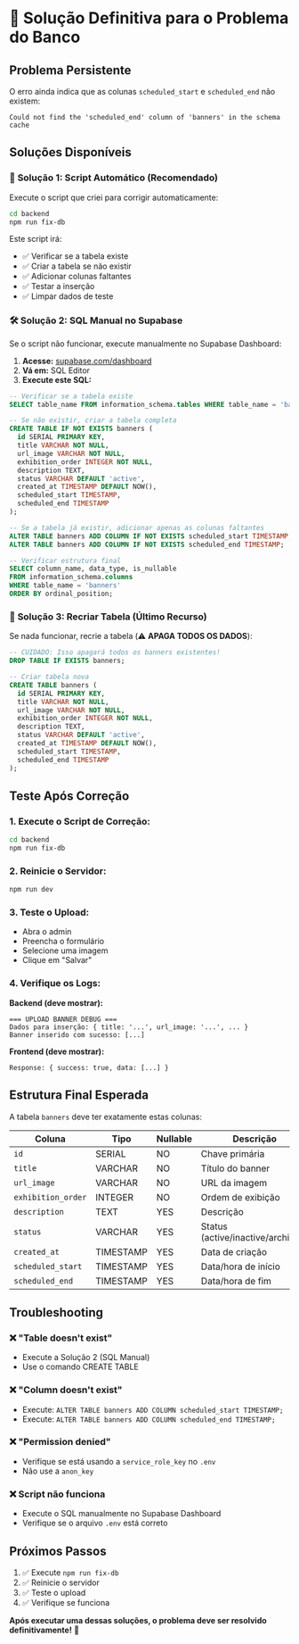 # 🔧 Solução Definitiva para o Problema do Banco

## Problema Persistente

O erro ainda indica que as colunas `scheduled_start` e `scheduled_end` não existem:

```
Could not find the 'scheduled_end' column of 'banners' in the schema cache
```

## Soluções Disponíveis

### 🚀 **Solução 1: Script Automático (Recomendado)**

Execute o script que criei para corrigir automaticamente:

```bash
cd backend
npm run fix-db
```

Este script irá:
- ✅ Verificar se a tabela existe
- ✅ Criar a tabela se não existir
- ✅ Adicionar colunas faltantes
- ✅ Testar a inserção
- ✅ Limpar dados de teste

### 🛠️ **Solução 2: SQL Manual no Supabase**

Se o script não funcionar, execute manualmente no Supabase Dashboard:

1. **Acesse:** [supabase.com/dashboard](https://supabase.com/dashboard)
2. **Vá em:** SQL Editor
3. **Execute este SQL:**

```sql
-- Verificar se a tabela existe
SELECT table_name FROM information_schema.tables WHERE table_name = 'banners';

-- Se não existir, criar a tabela completa
CREATE TABLE IF NOT EXISTS banners (
  id SERIAL PRIMARY KEY,
  title VARCHAR NOT NULL,
  url_image VARCHAR NOT NULL,
  exhibition_order INTEGER NOT NULL,
  description TEXT,
  status VARCHAR DEFAULT 'active',
  created_at TIMESTAMP DEFAULT NOW(),
  scheduled_start TIMESTAMP,
  scheduled_end TIMESTAMP
);

-- Se a tabela já existir, adicionar apenas as colunas faltantes
ALTER TABLE banners ADD COLUMN IF NOT EXISTS scheduled_start TIMESTAMP;
ALTER TABLE banners ADD COLUMN IF NOT EXISTS scheduled_end TIMESTAMP;

-- Verificar estrutura final
SELECT column_name, data_type, is_nullable 
FROM information_schema.columns 
WHERE table_name = 'banners' 
ORDER BY ordinal_position;
```

### 🔄 **Solução 3: Recriar Tabela (Último Recurso)**

Se nada funcionar, recrie a tabela (⚠️ **APAGA TODOS OS DADOS**):

```sql
-- CUIDADO: Isso apagará todos os banners existentes!
DROP TABLE IF EXISTS banners;

-- Criar tabela nova
CREATE TABLE banners (
  id SERIAL PRIMARY KEY,
  title VARCHAR NOT NULL,
  url_image VARCHAR NOT NULL,
  exhibition_order INTEGER NOT NULL,
  description TEXT,
  status VARCHAR DEFAULT 'active',
  created_at TIMESTAMP DEFAULT NOW(),
  scheduled_start TIMESTAMP,
  scheduled_end TIMESTAMP
);
```

## Teste Após Correção

### 1. **Execute o Script de Correção:**
```bash
cd backend
npm run fix-db
```

### 2. **Reinicie o Servidor:**
```bash
npm run dev
```

### 3. **Teste o Upload:**
- Abra o admin
- Preencha o formulário
- Selecione uma imagem
- Clique em "Salvar"

### 4. **Verifique os Logs:**

**Backend (deve mostrar):**
```
=== UPLOAD BANNER DEBUG ===
Dados para inserção: { title: '...', url_image: '...', ... }
Banner inserido com sucesso: [...]
```

**Frontend (deve mostrar):**
```
Response: { success: true, data: [...] }
```

## Estrutura Final Esperada

A tabela `banners` deve ter exatamente estas colunas:

| Coluna | Tipo | Nullable | Descrição |
|--------|------|----------|-----------|
| `id` | SERIAL | NO | Chave primária |
| `title` | VARCHAR | NO | Título do banner |
| `url_image` | VARCHAR | NO | URL da imagem |
| `exhibition_order` | INTEGER | NO | Ordem de exibição |
| `description` | TEXT | YES | Descrição |
| `status` | VARCHAR | YES | Status (active/inactive/archived) |
| `created_at` | TIMESTAMP | YES | Data de criação |
| `scheduled_start` | TIMESTAMP | YES | Data/hora de início |
| `scheduled_end` | TIMESTAMP | YES | Data/hora de fim |

## Troubleshooting

### ❌ **"Table doesn't exist"**
- Execute a Solução 2 (SQL Manual)
- Use o comando CREATE TABLE

### ❌ **"Column doesn't exist"**
- Execute: `ALTER TABLE banners ADD COLUMN scheduled_start TIMESTAMP;`
- Execute: `ALTER TABLE banners ADD COLUMN scheduled_end TIMESTAMP;`

### ❌ **"Permission denied"**
- Verifique se está usando a `service_role_key` no `.env`
- Não use a `anon_key`

### ❌ **Script não funciona**
- Execute o SQL manualmente no Supabase Dashboard
- Verifique se o arquivo `.env` está correto

## Próximos Passos

1. ✅ Execute `npm run fix-db`
2. ✅ Reinicie o servidor
3. ✅ Teste o upload
4. ✅ Verifique se funciona

**Após executar uma dessas soluções, o problema deve ser resolvido definitivamente!** 🎉
